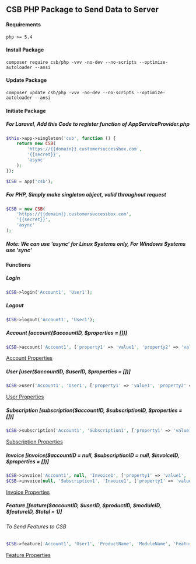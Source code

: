 ## CSB PHP Package to Send Data to Server

#### Requirements

```shell script
php >= 5.4
```

#### Install Package

```composer log
composer require csb/php -vvv -no-dev --no-scripts --optimize-autoloader --ansi
```

#### Update Package

```composer log
composer update csb/php -vvv -no-dev --no-scripts --optimize-autoloader --ansi
```

#### Initiate Package

##### For Laravel, Add this Code to register function of AppServiceProvider.php

```php
$this->app->singleton('csb', function () {
    return new CSB(
        'https://{{domain}}.customersuccessbox.com',
        '{{secret}}',
        'async'
    );
});

$CSB = app('csb');
```

##### For PHP, Simply make singleton object, valid throughout request

```php
$CSB = new CSB(
    'https://{{domain}}.customersuccessbox.com',
    '{{secret}}',
    'async'
);
```

##### Note: We can use 'async' for Linux Systems only, For Windows Systems use 'sync'

#### Functions

##### Login

```php
$CSB->login('Account1', 'User1');
```

##### Logout

```php
$CSB->logout('Account1', 'User1');
```

##### Account [account($accountID, $properties = [])]

```php
$CSB->account('Account1', ['property1' => 'value1', 'property2' => 'value2', 'custom_Field' => 'custom_value']);
```

[Account Properties](https://developers.customersuccessbox.com/http-server-api/accounts)

##### User [user($accountID, $userID, $properties = [])]

```php
$CSB->user('Account1', 'User1', ['property1' => 'value1', 'property2' => 'value2', 'custom_Field' => 'custom_value']);
```

[User Properties](https://developers.customersuccessbox.com/http-server-api/users)

##### Subscription [subscription($accountID, $subscriptionID, $properties = [])]

```php
$CSB->subscription('Account1', 'Subscription1', ['property1' => 'value1', 'property2' => 'value2']);
```

[Subscription Properties](https://developers.customersuccessbox.com/http-server-api/subscriptions)

##### Invoice [invoice($accountID = null, $subscriptionID = null, $invoiceID, $properties = [])]

```php
$CSB->invoice('Account1', null, 'Invoice1', ['property1' => 'value1', 'property2' => 'value2']);
$CSB->invoice(null, 'Subscription1', 'Invoice1', ['property1' => 'value1', 'property2' => 'value2']);
```

[Invoice Properties](https://developers.customersuccessbox.com/http-server-api/invoices)

##### Feature [feature($accountID, $userID, $productID, $moduleID, $featureID, $total = 1)]

###### To Send Features to CSB

```php
$CSB->feature('Account1', 'User1', 'ProductName', 'ModuleName', 'FeatureName');
```

[Feature Properties](https://developers.customersuccessbox.com/http-server-api/features)
